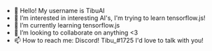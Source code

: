 - 👋 Hello! My username is TibuAI
- 👀 I’m interested in interesting AI's, I'm trying to learn tensorflow.js!
- 🌱 I’m currently learning tensorflow.js
- 💞️ I’m looking to collaborate on anything <3
- 📫 How to reach me: Discord! Tibu_#1725 I'd love to talk with you!

<!---
TibuAI/TibuAI is a ✨ special ✨ repository because its `README.md` (this file) appears on your GitHub profile.
You can click the Preview link to take a look at your changes.
--->

